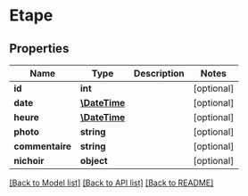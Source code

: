 # Etape

## Properties
Name | Type | Description | Notes
------------ | ------------- | ------------- | -------------
**id** | **int** |  | [optional] 
**date** | [**\DateTime**](\DateTime.md) |  | [optional] 
**heure** | [**\DateTime**](\DateTime.md) |  | [optional] 
**photo** | **string** |  | [optional] 
**commentaire** | **string** |  | [optional] 
**nichoir** | **object** |  | [optional] 

[[Back to Model list]](../README.md#documentation-for-models) [[Back to API list]](../README.md#documentation-for-api-endpoints) [[Back to README]](../README.md)


